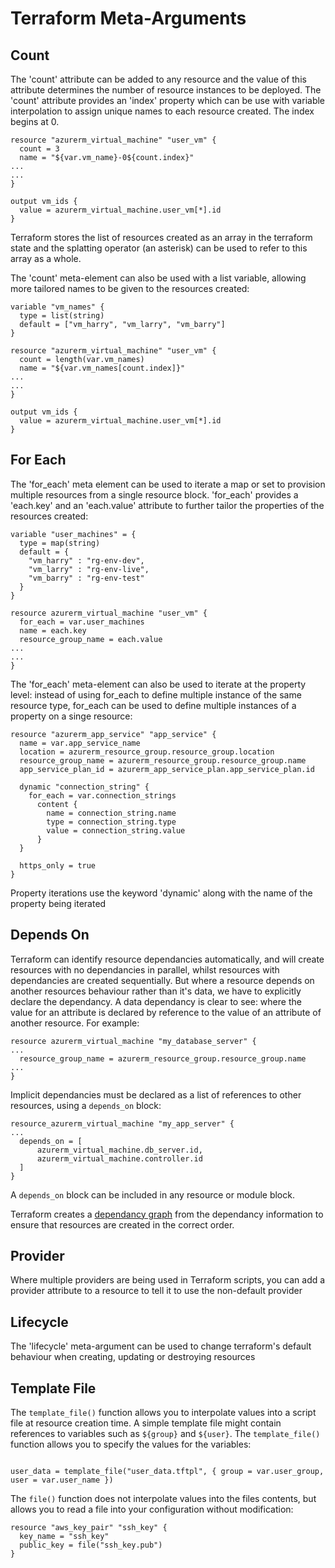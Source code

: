 # Terraform Meta-Arguments

## Count

The 'count' attribute can be added to any resource and the value of this 
attribute determines the number of resource instances to be deployed. The 
'count' attribute provides an 'index' property which can be use with 
variable interpolation to assign unique names to each resource created. The 
index begins at 0.

```hcl
resource "azurerm_virtual_machine" "user_vm" {
  count = 3
  name = "${var.vm_name}-0${count.index}"
...
...
}

output vm_ids {
  value = azurerm_virtual_machine.user_vm[*].id
}
```

Terraform stores the list of resources created as an array in the terraform
state and the splatting operator (an asterisk) can be used to refer to this array as a 
whole.

The 'count' meta-element can also be used with a list variable, allowing more 
tailored names to be given to the resources created:

```hcl
variable "vm_names" {
  type = list(string)
  default = ["vm_harry", "vm_larry", "vm_barry"]
}

resource "azurerm_virtual_machine" "user_vm" {
  count = length(var.vm_names)
  name = "${var.vm_names[count.index]}"
...
...
}

output vm_ids {
  value = azurerm_virtual_machine.user_vm[*].id
}
```

## For Each

The 'for_each' meta element can be used to iterate a map or set 
to provision multiple resources from a single 
resource block. 'for_each' provides a 'each.key' and an 'each.value' attribute
to further tailor the properties of the resources created:

```hcl
variable "user_machines" = {
  type = map(string)
  default = {
    "vm_harry" : "rg-env-dev",
    "vm_larry" : "rg-env-live",
    "vm_barry" : "rg-env-test"
  }
}

resource azurerm_virtual_machine "user_vm" {
  for_each = var.user_machines
  name = each.key
  resource_group_name = each.value
...
...
}
```

The 'for_each' meta-element can also be used to iterate at the property level: instead of using for_each to define multiple instance of the same resource type, for_each can be used to define multiple instances of a property on a singe resource:

```hcl
resource "azurerm_app_service" "app_service" {
  name = var.app_service_name
  location = azurerm_resource_group.resource_group.location
  resource_group_name = azurerm_resource_group.resource_group.name
  app_service_plan_id = azurerm_app_service_plan.app_service_plan.id

  dynamic "connection_string" {
    for_each = var.connection_strings
      content {
        name = connection_string.name
        type = connection_string.type
        value = connection_string.value
      }
  }

  https_only = true
}
```

Property iterations use the keyword 'dynamic' along with the name of the 
property being iterated

## Depends On

Terraform can identify resource dependancies automatically, and will create
resources with no dependancies in parallel, whilst resources with dependancies
are created sequentially. But where a resource depends on another resources 
behaviour rather than it's data, we have to explicitly declare the dependancy. A 
data dependancy is clear to see: where the value for an attribute is declared by
reference to the value of an attribute of another resource. For example:

```hcl
resource azurerm_virtual_machine "my_database_server" {
...
  resource_group_name = azurerm_resource_group.resource_group.name
...
}
```

Implicit dependancies must be declared as a list of references to other 
resources, using a `depends_on` block:

```hcl
resource_azurerm_virtual_machine "my_app_server" {
...
  depends_on = [
      azurerm_virtual_machine.db_server.id,
      azurerm_virtual_machine.controller.id
  ]
}
```

A `depends_on` block can be included in any resource or module block.

Terraform creates a [dependancy graph](https://developer.hashicorp.com/terraform/internals/graph)
from the dependancy information to ensure that resources are created in the correct order. 

## Provider

Where multiple providers are being used in Terraform scripts, you can add
a provider attribute to a resource to tell it to use the non-default provider

## Lifecycle

The 'lifecycle' meta-argument can be used to change terraform's default 
behaviour when creating, updating or destroying resources


## Template File

The `template_file()` function allows you to interpolate values into a script
file at resource creation time. A simple template file might contain
references to variables such as `${group}` and `${user}`. The `template_file()`
function allows you to specify the values for the variables:

```hcl

user_data = template_file("user_data.tftpl", { group = var.user_group, user = var.user_name })
```

The `file()` function does not interpolate values into the files contents, but allows you
to read a file into your configuration without modification:

```hcl
resource "aws_key_pair" "ssh_key" {
  key_name = "ssh_key"
  public_key = file("ssh_key.pub")
}
```


